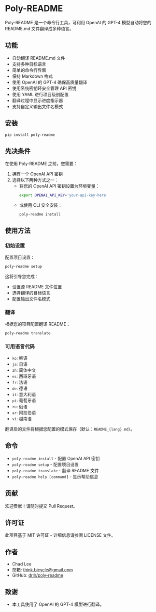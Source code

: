 # Poly-README

Poly-README 是一个命令行工具，可利用 OpenAI 的 GPT-4 模型自动将您的 README.md 文件翻译成多种语言。

## 功能

- 自动翻译 README.md 文件
- 支持多种目标语言
- 简单的命令行界面
- 保持 Markdown 格式
- 使用 OpenAI 的 GPT-4 确保高质量翻译
- 使用系统密钥环安全管理 API 密钥
- 使用 YAML 进行项目级别配置
- 翻译过程中显示进度指示器
- 支持自定义输出文件名模式

## 安装

```bash
pip install poly-readme
```

## 先决条件

在使用 Poly-README 之前，您需要：

1. 拥有一个 OpenAI API 密钥
2. 选择以下两种方式之一：
   - 将您的 OpenAI API 密钥设置为环境变量：
     ```bash
     export OPENAI_API_KEY='your-api-key-here'
     ```
   - 或使用 CLI 安全安装：
     ```bash
     poly-readme install
     ```

## 使用方法

### 初始设置

配置项目设置：

```bash
poly-readme setup
```

这将引导您完成：

- 设置源 README 文件位置
- 选择翻译的目标语言
- 配置输出文件名模式

### 翻译

根据您的项目配置翻译 README：

```bash
poly-readme translate
```

### 可用语言代码

- `ko`: 韩语
- `ja`: 日语
- `zh`: 简体中文
- `es`: 西班牙语
- `fr`: 法语
- `de`: 德语
- `it`: 意大利语
- `pt`: 葡萄牙语
- `ru`: 俄语
- `ar`: 阿拉伯语
- `vi`: 越南语

翻译后的文件将根据您配置的模式保存（默认：`README_{lang}.md`）。

## 命令

- `poly-readme install` - 配置 OpenAI API 密钥
- `poly-readme setup` - 配置项目设置
- `poly-readme translate` - 翻译 README 文件
- `poly-readme help [command]` - 显示帮助信息

## 贡献

欢迎贡献！请随时提交 Pull Request。

## 许可证

此项目基于 MIT 许可证 - 详细信息请参阅 LICENSE 文件。

## 作者

- Chad Lee
- 邮箱: think.bicycle@gmail.com
- GitHub: [drllr/poly-readme](https://github.com/drllr/poly-readme)

## 致谢

- 本工具使用了 OpenAI 的 GPT-4 模型进行翻译。